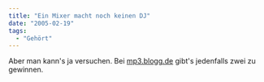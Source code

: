 ```yaml
---
title: "Ein Mixer macht noch keinen DJ"
date: "2005-02-19"
tags:
  - "Gehört"
---
```


Aber man kann's ja versuchen. Bei [mp3.blogg.de](http://mp3.blogg.de/eintrag.php?id=16) gibt's jedenfalls zwei zu gewinnen.
